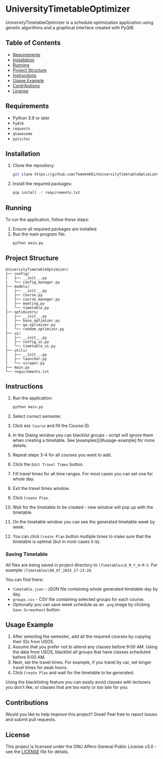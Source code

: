 # UniversityTimetableOptimizer

UniversityTimetableOptimizer is a schedule optimization application using genetic algorithms and a graphical interface created with PyQt6.

## Table of Contents

- [Requirements](#requirements)
- [Installation](#installation)
- [Running](#running)
- [Project Structure](#project-structure)
- [Instructions](#instructions)
- [Usage Example](#usage-example)
- [Contributions](#contributions)
- [License](#license)

## Requirements

- Python 3.9 or later
- `PyQt6`
- `requests`
- `qtawesome`
- `pytictoc`

## Installation

1. Clone the repository:
    ```sh
    git clone https://github.com/Tomek4861/UniversityTimetableOptimizer
    ```


2. Install the required packages:
    ```sh
    pip install -r requirements.txt
    ```

## Running

To run the application, follow these steps:

1. Ensure all required packages are installed.
2. Run the main program file:
    ```sh
    python main.py
    ```

## Project Structure

```plaintext
UniversityTimetableOptimizer/
├── config/
│   ├── __init__.py
│   └── config_manager.py
├── models/
│   ├── __init__.py
│   ├── course.py
│   ├── course_manager.py
│   ├── meeting.py
│   └── timetable.py
├── optimizers/
│   ├── __init__.py
│   ├── base_optimizer.py
│   ├── ga_optimizer.py
│   └── random_optimizer.py
├── ui/
│   ├── __init__.py
│   ├── config_ui.py
│   └── timetable_ui.py
├── utils/
│   ├── __init__.py
│   ├── launcher.py
│   └── scraper.py
├── main.py
└── requirements.txt

```

## Instructions

1. Run the application:
    ```sh
    python main.py
    ```

2. Select correct semester.
3. Click `Add Course` and fill the Course ID.
4. In the Dialog window you can blacklist groups - script will ignore them when creating a timetable. See [examples][(#usage-example] for more details.
5. Repeat steps 3-4 for all courses you want to add.
6. Click the `Edit Travel Times` button.
7. Fill travel times for all time ranges. For most cases you can set one for whole day.
8. Exit the travel times window.
9. Click `Create Plan`.
10. Wait for the timetable to be created - new window will pop up with the timetable.
11. On the timetable window you can see the generated timetable week by week.
12. You can click `Create Plan` button multiple times to make sure that the timetable is optimal (but in most cases it is).
### Saving Timetable
All files are being saved in project directory to `\Timetables\D_M_Y_H-M-S`. For example `\Timetables\08_07_2024_17-23-20`. 

You can find there:
- `timetable.json` - JSON file containing whole generated timetable day by day.
- `groups.csv` - CSV file containing selected groups for each course.
- Optionally you can save week schedule as an `.png` image by clicking `Save Screenhost` button.



## Usage Example
1. After selecting the semester, add all the required courses by copying their IDs from USOS.
2. Assume that you prefer not to attend any classes before 9:00 AM. Using the data from USOS, blacklist all groups that have classes scheduled before 9:00 AM.
3. Next, set the travel times. For example, if you travel by car, set longer travel times for peak hours.
4. Click `Create Plan` and wait for the timetable to be generated.


Using the blacklisting feature you can easily avoid classes with lecturers you don't like, or classes that are too early or too late for you.


## Contributions

Would you like to help improve this project? Great! Feel free to report issues and submit pull requests.

## License

This project is licensed under the GNU Affero General Public License v3.0 - see the [LICENSE](LICENSE) file for details.
